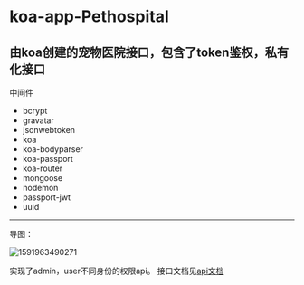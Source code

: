 # koa-app-Pethospital
由koa创建的宠物医院接口，包含了token鉴权，私有化接口
-----
中间件
- bcrypt
- gravatar
- jsonwebtoken
- koa
- koa-bodyparser
- koa-passport
- koa-router
- mongoose
- nodemon
- passport-jwt
- uuid
------
导图：

![1591963490271](https://tva1.sinaimg.cn/large/007S8ZIlly1gfprg9nexsj30u016gk2z.jpg)

实现了admin，user不同身份的权限api。
接口文档见[api文档](https://www.showdoc.cc/zhaosheng?page_id=4682563889523350)

